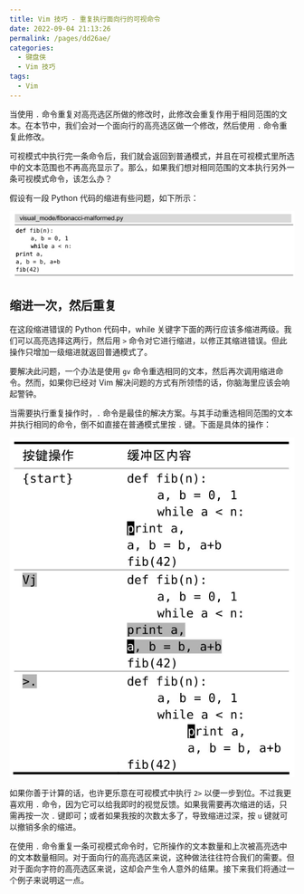 ```yaml
---
title: Vim 技巧 - 重复执行面向行的可视命令
date: 2022-09-04 21:13:26
permalink: /pages/dd26ae/
categories:
  - 键盘侠
  - Vim 技巧
tags:
  - Vim
---
```


当使用 `.` 命令重复对高亮选区所做的修改时，此修改会重复作用于相同范围的文本。在本节中，我们会对一个面向行的高亮选区做一个修改，然后使用 `.` 命令重复此修改。

可视模式中执行完一条命令后，我们就会返回到普通模式，并且在可视模式里所选中的文本范围也不再高亮显示了。那么，如果我们想对相同范围的文本执行另外一条可视模式命令，该怎么办？

假设有一段 Python 代码的缩进有些问题，如下所示：

![](../../.vuepress/public/img/vim/132.jpg)

## 缩进一次，然后重复

在这段缩进错误的 Python 代码中，while 关键字下面的两行应该多缩进两级。我们可以高亮选择这两行，然后用 `>` 命令对它进行缩进，以修正其缩进错误。但此操作只增加一级缩进就返回普通模式了。

要解决此问题，一个办法是使用 `gv` 命令重选相同的文本，然后再次调用缩进命令。然而，如果你已经对 Vim 解决问题的方式有所领悟的话，你脑海里应该会响起警钟。

当需要执行重复操作时，`.` 命令是最佳的解决方案。与其手动重选相同范围的文本并执行相同的命令，倒不如直接在普通模式里按 `.` 键。下面是具体的操作：

![](../../.vuepress/public/img/vim/065.jpg)

如果你善于计算的话，也许更乐意在可视模式中执行 `2>` 以便一步到位。不过我更喜欢用 `.` 命令，因为它可以给我即时的视觉反馈。如果我需要再次缩进的话，只需再按一次 `.` 键即可；或者如果我按的次数太多了，导致缩进过深，按 `u` 键就可以撤销多余的缩进。

在使用 `.` 命令重复一条可视模式命令时，它所操作的文本数量和上次被高亮选中的文本数量相同。对于面向行的高亮选区来说，这种做法往往符合我们的需要。但对于面向字符的高亮选区来说，这却会产生令人意外的结果。接下来我们将通过一个例子来说明这一点。
